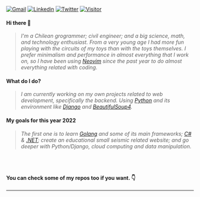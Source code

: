    <a href="mailto:scardenasb@gmail.com">![Gmail](https://img.shields.io/twitter/url?label=Gmail&logo=Gmail&style=social&url=https%3A%2F%2Fmailto%3Ascardenasb%40gmail.com)</a>
   <a href="https://www.linkedin.com/in/sebasti%C3%A1n-c%C3%A1rdenas/">![Linkedin](https://img.shields.io/twitter/url?label=Linkedin&logo=LinkedIn&style=social&url=https%3A%2F%2Fwww.linkedin.com%2Fin%2Fsebasti%25C3%25A1n-c%25C3%25A1rdenas%2F)</a>
   <a href="https://twitter.com/secardena">![Twitter](https://img.shields.io/twitter/url?label=Twitter&style=social&url=https%3A%2F%2Ftwitter.com%2FBadillaCardenas)</a>
   <a href="https://www.github.com/scardenasb">![Visitor](https://visitor-badge.laobi.icu/badge?page_id=scardenas.scardenasb)</a>
  
#### **Hi there 👋**
  > *I'm a Chilean grogrammer; civil engineer; and a big science, math, and technology enthusiast. From a very young age I had more fun playing with the circuits of my toys than with the toys themselves. I prefer minimalism and performance in almost everything that I work on, so I have been using [Neovim](https://www.github.com/neovim) since the past year to do almost everything related with coding.*
  
#### **What do I do?**
  > *I am currently working on my own projects related to web development, specifically the backend. Using [Python](https://www.python.org) and its environment like [Django](https://www.github.com/Django) and [BeautifulSoup4](https://www.crummy.com/software/BeautifulSoup/bs4/doc/).*
  
#### **My goals for this year 2022**
  > *The first one is to learn [Golang](https://www.go.dev) and some of its main frameworks; [C#](https://docs.microsoft.com/en-us/dotnet/csharp/tour-of-csharp/) & [.NET](https://dotnet.microsoft.com/en-us/); create an educational small seismic related website; and go deeper with Python/Django, cloud computing and data manipulation.*

<br></br>

#### **You can check some of my repos too if you want. 👇**
---

<!---
<a href="https://github.com/scardenasb/web-scrapper-in">
 <img src="https://github-readme-stats.vercel.app/api/pin/?username=scardenasb&repo=web-scrapper-in&theme=dracula"/>
</a>
<a href="https://github.com/scardenasb/in-jobs-api">
 <img src="https://github-readme-stats.vercel.app/api/pin/?username=scardenasb&repo=in-jobs-api&theme=dracula"/>
</a>
<a href="https://github.com/scardenasb/converter">
 <img src="https://github-readme-stats.vercel.app/api/pin/?username=scardenasb&repo=converter&theme=dracula"/>
</a>
<a href="https://github.com/scardenasb/url-shortener">
 <img src="https://github-readme-stats.vercel.app/api/pin/?username=scardenasb&repo=url-shortener&theme=dracula"/>
</a>
-->

